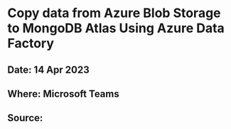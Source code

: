 # Copy data from Azure Blob Storage to MongoDB Atlas Using Azure Data Factory
## Date: 14 Apr 2023
## Where: Microsoft Teams
## Source: 
